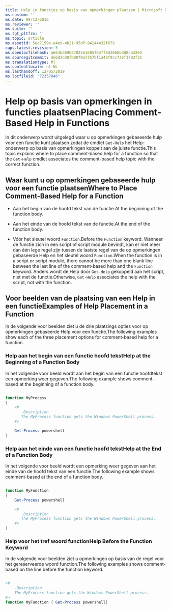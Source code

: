 ```yaml
---
title: Help in functies op basis van opmerkingen plaatsen | Microsoft Docs
ms.custom: ''
ms.date: 09/12/2016
ms.reviewer: ''
ms.suite: ''
ms.tgt_pltfrm: ''
ms.topic: article
ms.assetid: 5ec7159e-e4e9-4b21-95df-94244432f679
caps.latest.revision: 5
ms.openlocfilehash: a663bd69be7825b1685f64ff8d3068bdd8ca3265
ms.sourcegitcommit: debd2b38fb8070a7357bf1a4bf9cc736f3702f31
ms.translationtype: MT
ms.contentlocale: nl-NL
ms.lasthandoff: 12/05/2019
ms.locfileid: "72357846"
---
```

# <a name="placing-comment-based-help-in-functions"></a><span data-ttu-id="af473-102">Help op basis van opmerkingen in functies plaatsen</span><span class="sxs-lookup"><span data-stu-id="af473-102">Placing Comment-Based Help in Functions</span></span>

<span data-ttu-id="af473-103">In dit onderwerp wordt uitgelegd waar u op opmerkingen gebaseerde hulp voor een functie kunt plaatsen zodat de cmdlet `Get-Help` het Help-onderwerp op basis van opmerkingen koppelt aan de juiste functie.</span><span class="sxs-lookup"><span data-stu-id="af473-103">This topic explains where to place comment-based help for a function so that the `Get-Help` cmdlet associates the comment-based help topic with the correct function.</span></span>

## <a name="where-to-place-comment-based-help-for-a-function"></a><span data-ttu-id="af473-104">Waar kunt u op opmerkingen gebaseerde hulp voor een functie plaatsen</span><span class="sxs-lookup"><span data-stu-id="af473-104">Where to Place Comment-Based Help for a Function</span></span>

- <span data-ttu-id="af473-105">Aan het begin van de hoofd tekst van de functie.</span><span class="sxs-lookup"><span data-stu-id="af473-105">At the beginning of the function body.</span></span>

- <span data-ttu-id="af473-106">Aan het einde van de hoofd tekst van de functie.</span><span class="sxs-lookup"><span data-stu-id="af473-106">At the end of the function body.</span></span>

- <span data-ttu-id="af473-107">Vóór het sleutel woord `Function`.</span><span class="sxs-lookup"><span data-stu-id="af473-107">Before the `Function` keyword.</span></span> <span data-ttu-id="af473-108">Wanneer de functie zich in een script of script module bevindt, kan er niet meer dan één lege regel zijn tussen de laatste regel van de op opmerkingen gebaseerde Help en het sleutel woord `Function`.</span><span class="sxs-lookup"><span data-stu-id="af473-108">When the function is in a script or script module, there cannot be more than one blank line between the last line of the comment-based help and the `Function` keyword.</span></span> <span data-ttu-id="af473-109">Anders wordt de Help door `Get-Help` gekoppeld aan het script, niet met de functie.</span><span class="sxs-lookup"><span data-stu-id="af473-109">Otherwise, `Get-Help` associates the help with the script, not with the function.</span></span>

## <a name="examples-of-help-placement-in-a-function"></a><span data-ttu-id="af473-110">Voor beelden van de plaatsing van een Help in een functie</span><span class="sxs-lookup"><span data-stu-id="af473-110">Examples of Help Placement in a Function</span></span>

 <span data-ttu-id="af473-111">In de volgende voor beelden ziet u de drie plaatsings opties voor op opmerkingen gebaseerde Help voor een functie.</span><span class="sxs-lookup"><span data-stu-id="af473-111">The following examples show each of the three placement options for comment-based help for a function.</span></span>

### <a name="help-at-the-beginning-of-a-function-body"></a><span data-ttu-id="af473-112">Help aan het begin van een functie hoofd tekst</span><span class="sxs-lookup"><span data-stu-id="af473-112">Help at the Beginning of a Function Body</span></span>

 <span data-ttu-id="af473-113">In het volgende voor beeld wordt aan het begin van een functie hoofdtekst een opmerking weer gegeven.</span><span class="sxs-lookup"><span data-stu-id="af473-113">The following example shows comment-based at the beginning of a function body.</span></span>

```powershell

function MyProcess
{
    <#
       .Description
       The MyProcess function gets the Windows PowerShell process.
    #>

    Get-Process powershell
}

```

### <a name="help-at-the-end-of-a-function-body"></a><span data-ttu-id="af473-114">Help aan het einde van een functie hoofd tekst</span><span class="sxs-lookup"><span data-stu-id="af473-114">Help at the End of a Function Body</span></span>

 <span data-ttu-id="af473-115">In het volgende voor beeld wordt een opmerking weer gegeven aan het einde van de hoofd tekst van een functie.</span><span class="sxs-lookup"><span data-stu-id="af473-115">The following example shows comment-based at the end of a function body.</span></span>

```powershell

function MyFunction
{
    Get-Process powershell

    <#
       .Description
       The MyProcess function gets the Windows PowerShell process.
    #>
}

```

### <a name="help-before-the-function-keyword"></a><span data-ttu-id="af473-116">Help voor het tref woord function</span><span class="sxs-lookup"><span data-stu-id="af473-116">Help Before the Function Keyword</span></span>

 <span data-ttu-id="af473-117">In de volgende voor beelden ziet u opmerkingen op basis van de regel voor het gereserveerde woord function.</span><span class="sxs-lookup"><span data-stu-id="af473-117">The following examples shows comment-based on the line before the function keyword.</span></span>

```powershell

<#
    .Description
    The MyProcess function gets the Windows PowerShell process.
#>
function MyFunction { Get-Process powershell}

```